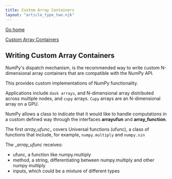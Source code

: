```yaml
---
title: Custom Array Containers
layout: "article_type_two.njk"
---
```

[Go home](/index.html)

[Custom Array Containers](https://numpy.org/doc/stable/user/basics.dispatch.html)

## Writing Custom Array Containers

NumPy's dispatch mechanism, is the recommended way to write custom N-dimensional array containers that are compatible with the NumPy API.

This provides custom implementations of NumPy functionality.

Applications include `dask arrays`, and N-dimensional array distributed across multiple nodes, and `cupy` arrays. `Cupy` arrays are an N-dimensional array on a GPU.

NumPy allows a class to indicate that it would like to handle computations in a custom defined way through the interfaces __arrayufun__ and __array_function__.

The first _array_ufunc__ covers Universal functions (ufunc), a class of functions that include, for example, `numpy.multiply` and `numpy.sin`

The __array_ufunc_ receives:
- ufunc, a function like numpy.multiply
- method, a string, differentiating between numpy.multiply and other numpy multiply 
- inputs, which could be a mixture of different types